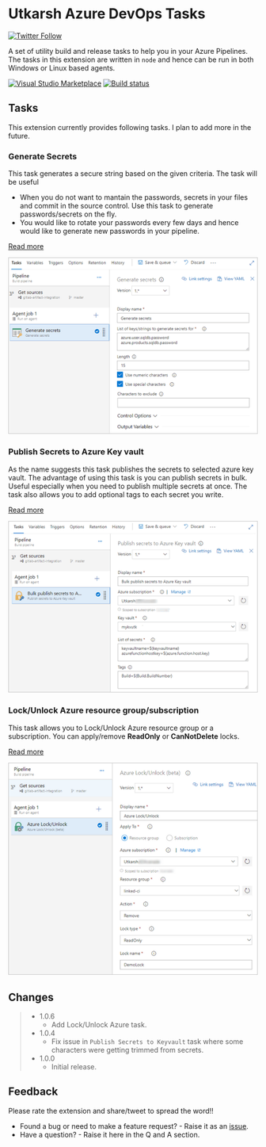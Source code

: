 # Utkarsh Azure DevOps Tasks

[![Twitter Follow](https://img.shields.io/twitter/follow/onlyutkarsh.svg?style=social&label=Follow)](https://twitter.com/onlyutkarsh)

A set of utility build and release tasks to help you in your Azure Pipelines. The tasks in this extension are written in `node` and hence can be run in both Windows or Linux based agents.


[![Visual Studio Marketplace](https://img.shields.io/vscode-marketplace/v/onlyutkarsh.utkarsh-utility-tasks.svg)](https://marketplace.visualstudio.com/items?itemName=onlyutkarsh.utkarsh-utility-tasks)
[![Build status](https://dev.azure.com/utkarshshigihalli/opensource/_apis/build/status/utkarsh-utilities-tasks-CI)](https://dev.azure.com/utkarshshigihalli/opensource/_build/latest?definitionId=1) 


## Tasks

This extension currently provides following tasks. I plan to add more in the future.

### Generate Secrets

This task generates a secure string based on the given criteria. The task will be useful 

- When you do not want to mantain the passwords, secrets in your files and commit in the source control. Use this task to generate passwords/secrets on the fly. 
- You would like to rotate your passwords every few days and hence would like to generate new passwords in your pipeline.  

[Read more](./tasks/secrets-for-strings)

![generate-secret](images/screenshots/genrate-secrets.png)


### Publish Secrets to Azure Key vault

As the name suggests this task publishes the secrets to selected azure key vault. The advantage of using this task is you can publish secrets in bulk. Useful especially when you need to publish multiple secrets at once. The task also allows you to add optional tags to each secret you write. 

[Read more](./tasks/publish-secrets-to-kv)


![publish-to-kv](images/screenshots/publish-to-kv.png)

### Lock/Unlock Azure resource group/subscription


This task allows you to Lock/Unlock Azure resource group or a subscription. You can apply/remove **ReadOnly** or **CanNotDelete** locks. 

[Read more](./tasks/azure-lock-unlock)


![publish-to-kv](images/screenshots/azure-lock-unlock.png)


## Changes

> - 1.0.6
>   - Add Lock/Unlock Azure task.
> - 1.0.4 
>   - Fix issue in `Publish Secrets to Keyvault` task where some characters were getting trimmed from secrets. 
> - 1.0.0 
>   - Initial release.

## Feedback

Please rate the extension and share/tweet to spread the word!!

- Found a bug or need to make a feature request? - Raise it as an [issue](https://github.com/onlyutkarsh/utkarsh-utility-tasks/issues).
- Have a question? - Raise it here in the Q and A section.
